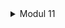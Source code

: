 <details>

<summary>Modul 11 </summary>

Reflection on minicube

Answer the following questions to guide your reflection:

1. Compare the application logs before and after you exposed it as a Service.

Before exposing your application as a service in Kubernetes, the application is running in a pod, but it's not accessible from outside the Kubernetes cluster. The logs of the application at this stage would typically show the internal workings of the application, such as startup logs, internal processes, and any interactions it might have with other services within the cluster.

When you expose your application as a service, you're making it accessible from outside the Kubernetes cluster. This could be from other services within the cluster, from other pods, or from the internet, depending on how you've configured the service.

After exposing the application as a service, if the application logs incoming requests, We should start seeing these in the logs. Each time a request is made to the application, a new log entry should be created. This means that the more I access the application, the more log entries you'll see.

In summary, before exposing the application as a service, the logs primarily show internal application processes. After exposing it as a service, the logs also start showing incoming network requests.

2. Notice that there are two versions of `kubectl get` invocation during this tutorial section.
13
The first does not have any option, while the latter has `-n` option with value set to
`kube-system`.
What is the purpose of the `-n` option and why did the output not list the pods/services that you
explicitly created?




</details>